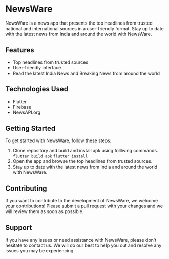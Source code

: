 NewsWare
========

NewsWare is a news app that presents the top headlines from trusted national and international sources in a user-friendly format. Stay up to date with the latest news from India and around the world with NewsWare.

Features
--------

-   Top headlines from trusted sources
-   User-friendly interface
-   Read the latest India News and Breaking News from around the world

Technologies Used
-----------------

-   Flutter
-   Firebase
-   NewsAPI.org

Getting Started
---------------

To get started with NewsWare, follow these steps:

1.  Clone repository and build and install apk using folllwing commands.
    `flutter build apk`
    `flutter install`
2.  Open the app and browse the top headlines from trusted sources.
3.  Stay up to date with the latest news from India and around the world with NewsWare.

Contributing
------------

If you want to contribute to the development of NewsWare, we welcome your contributions! Please submit a pull request with your changes and we will review them as soon as possible.

Support
-------

If you have any issues or need assistance with NewsWare, please don't hesitate to contact us. We will do our best to help you out and resolve any issues you may be experiencing.
